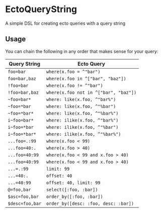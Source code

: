# EctoQueryString

A simple DSL for creating ecto queries with a query string

## Usage

You can chain the following in any order that makes sense for your query:

Query String    | Ecto Query
--------------- | -----------
`foo=bar`       | `where(x.foo = ^"bar")`
`foo=bar,baz`   | `where(x.foo in ^["bar", "baz"])`
`!foo=bar`      | `where(x.foo != ^"bar")`
`!foo=bar,baz`  | `where(x.foo not in ^["bar", "baz"])`
`~foo=bar*`     | `where: like(x.foo, ^"bar%")`
`~foo=*bar`     | `where: like(x.foo, ^"%bar")`
`~foo=*bar*`    | `where: like(x.foo, ^"%bar%")`
`i~foo=bar*`    | `where: ilike(x.foo, ^"bar%")`
`i~foo=*bar`    | `where: ilike(x.foo, ^"%bar")`
`i~foo=*bar*`   | `where: ilike(x.foo, ^"%bar%")`
`...foo=.:99`   | `where(x.foo < 99)`
`...foo=40:.`   | `where(x.foo > 40)`
`...foo=40:99`  | `where(x.foo < 99 and x.foo > 40)`
`...foo=40:99`  | `where(x.foo < 99 and x.foo > 40)`
`...=.:99`      | `limit: 99`
`...=40:.`      | `offset: 40`
`...=40:99`     | `offset: 40, limit: 99`
`@=foo,bar`     | `select([:foo, :bar])`
`$asc=foo,bar`  | `order_by([:foo, :bar])`
`$desc=foo,bar` | `order_by([desc: :foo, desc: :bar])`
